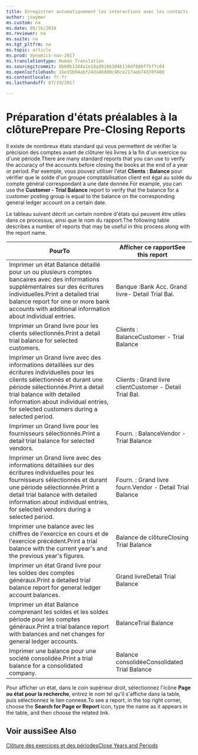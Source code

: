 ```yaml
---
title: Enregistrer automatiquement les interactions avec les contacts
author: jswymer
ms.custom: na
ms.date: 09/16/2016
ms.reviewer: na
ms.suite: na
ms.tgt_pltfrm: na
ms.topic: article
ms.prod: dynamics-nav-2017
ms.translationtype: Human Translation
ms.sourcegitcommit: 6b60b1344a1e18ad91863046110df880f75f7c04
ms.openlocfilehash: 1be15b94abf24da46dd0c46ce217aeb74378f400
ms.contentlocale: fr-fr
ms.lasthandoff: 07/19/2017

---
```

# <a name="prepare-pre-closing-reports"></a><span data-ttu-id="3e9d2-102">Préparation d'états préalables à la clôture</span><span class="sxs-lookup"><span data-stu-id="3e9d2-102">Prepare Pre-Closing Reports</span></span>
<span data-ttu-id="3e9d2-103">Il existe de nombreux états standard qui vous permettent de vérifier la précision des comptes avant de clôturer les livres à la fin d'un exercice ou d'une période.</span><span class="sxs-lookup"><span data-stu-id="3e9d2-103">There are many standard reports that you can use to verify the accuracy of the accounts before closing the books at the end of a year or period.</span></span> <span data-ttu-id="3e9d2-104">Par exemple, vous pouvez utiliser l'état **Clients : Balance** pour vérifier que le solde d'un groupe comptabilisation client est égal au solde du compte général correspondant à une date donnée.</span><span class="sxs-lookup"><span data-stu-id="3e9d2-104">For example, you can use the **Customer - Trial Balance** report to verify that the balance for a customer posting group is equal to the balance on the corresponding general ledger account on a certain date.</span></span>

<span data-ttu-id="3e9d2-105">Le tableau suivant décrit un certain nombre d'états qui peuvent être utiles dans ce processus, ainsi que le nom du rapport.</span><span class="sxs-lookup"><span data-stu-id="3e9d2-105">The following table describes a number of reports that may be useful in this process along with the report name.</span></span>

|<span data-ttu-id="3e9d2-106">Pour</span><span class="sxs-lookup"><span data-stu-id="3e9d2-106">To</span></span>     |<span data-ttu-id="3e9d2-107">Afficher ce rapport</span><span class="sxs-lookup"><span data-stu-id="3e9d2-107">See this report</span></span>       |
|-------|----------------------|
|<span data-ttu-id="3e9d2-108">Imprimer un état Balance détaillé pour un ou plusieurs comptes bancaires avec des informations supplémentaires sur des écritures individuelles.</span><span class="sxs-lookup"><span data-stu-id="3e9d2-108">Print a detailed trial balance report for one or more bank accounts with additional information about individual entries.</span></span>|<span data-ttu-id="3e9d2-109">Banque :</span><span class="sxs-lookup"><span data-stu-id="3e9d2-109">Bank Acc.</span></span> <span data-ttu-id="3e9d2-110">Grand livre</span><span class="sxs-lookup"><span data-stu-id="3e9d2-110">- Detail Trial Bal.</span></span>|
|<span data-ttu-id="3e9d2-111">Imprimer un Grand livre pour les clients sélectionnés.</span><span class="sxs-lookup"><span data-stu-id="3e9d2-111">Print a detail trial balance for selected customers.</span></span>|<span data-ttu-id="3e9d2-112">Clients : Balance</span><span class="sxs-lookup"><span data-stu-id="3e9d2-112">Customer - Trial Balance</span></span>|
|<span data-ttu-id="3e9d2-113">Imprimer un Grand livre avec des informations détaillées sur des écritures individuelles pour les clients sélectionnés et durant une période sélectionnée.</span><span class="sxs-lookup"><span data-stu-id="3e9d2-113">Print a detail trial balance with detailed information about individual entries, for selected customers during a selected period.</span></span>|<span data-ttu-id="3e9d2-114">Clients : Grand livre client</span><span class="sxs-lookup"><span data-stu-id="3e9d2-114">Customer - Detail Trial Bal.</span></span>|
|<span data-ttu-id="3e9d2-115">Imprimer un Grand livre pour les fournisseurs sélectionnés.</span><span class="sxs-lookup"><span data-stu-id="3e9d2-115">Print a detail trial balance for selected vendors.</span></span>|<span data-ttu-id="3e9d2-116">Fourn. : Balance</span><span class="sxs-lookup"><span data-stu-id="3e9d2-116">Vendor - Trial Balance</span></span>|
|<span data-ttu-id="3e9d2-117">Imprimer un Grand livre avec des informations détaillées sur des écritures individuelles pour les fournisseurs sélectionnés et durant une période sélectionnée.</span><span class="sxs-lookup"><span data-stu-id="3e9d2-117">Print a detail trial balance with detailed information about individual entries, for selected vendors during a selected period.</span></span>|<span data-ttu-id="3e9d2-118">Fourn. : Grand livre fourn.</span><span class="sxs-lookup"><span data-stu-id="3e9d2-118">Vendor - Detail Trial Balance</span></span>|
|<span data-ttu-id="3e9d2-119">Imprimer une balance avec les chiffres de l'exercice en cours et de l'exercice précédent.</span><span class="sxs-lookup"><span data-stu-id="3e9d2-119">Print a trial balance with the current year's and the previous year's figures.</span></span>|<span data-ttu-id="3e9d2-120">Balance de clôture</span><span class="sxs-lookup"><span data-stu-id="3e9d2-120">Closing Trial Balance</span></span>|
|<span data-ttu-id="3e9d2-121">Imprimer un état Grand livre pour les soldes des comptes généraux.</span><span class="sxs-lookup"><span data-stu-id="3e9d2-121">Print a detailed trial balance report for general ledger account balances.</span></span>|<span data-ttu-id="3e9d2-122">Grand livre</span><span class="sxs-lookup"><span data-stu-id="3e9d2-122">Detail Trial Balance</span></span>|
|<span data-ttu-id="3e9d2-123">Imprimer un état Balance comprenant les soldes et les soldes période pour les comptes généraux.</span><span class="sxs-lookup"><span data-stu-id="3e9d2-123">Print a trial balance report with balances and net changes for general ledger accounts.</span></span>|<span data-ttu-id="3e9d2-124">Balance</span><span class="sxs-lookup"><span data-stu-id="3e9d2-124">Trial Balance</span></span>|
|<span data-ttu-id="3e9d2-125">Imprimer une balance pour une société consolidée.</span><span class="sxs-lookup"><span data-stu-id="3e9d2-125">Print a trial balance for a consolidated company.</span></span>|<span data-ttu-id="3e9d2-126">Balance consolidée</span><span class="sxs-lookup"><span data-stu-id="3e9d2-126">Consolidated Trial Balance</span></span>|
<span data-ttu-id="3e9d2-127">Pour afficher un état, dans le coin supérieur droit, sélectionnez l'icône **Page ou état pour la recherche**, entrez le nom tel qu'il s'affiche dans la table, puis sélectionnez le lien connexe.</span><span class="sxs-lookup"><span data-stu-id="3e9d2-127">To see a report, in the top right corner, choose the **Search for Page or Report** icon, type the name as it appears in the table, and then choose the related link.</span></span>

## <a name="see-also"></a><span data-ttu-id="3e9d2-128">Voir aussi</span><span class="sxs-lookup"><span data-stu-id="3e9d2-128">See Also</span></span>
[<span data-ttu-id="3e9d2-129">Clôture des exercices et des périodes</span><span class="sxs-lookup"><span data-stu-id="3e9d2-129">Close Years and Periods</span></span>](year-close-years-periods.md)


